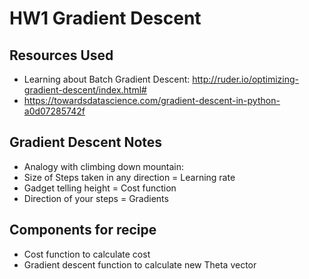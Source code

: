 # HW1 Gradient Descent

## Resources Used
- Learning about Batch Gradient Descent: http://ruder.io/optimizing-gradient-descent/index.html#
- https://towardsdatascience.com/gradient-descent-in-python-a0d07285742f

## Gradient Descent Notes
- Analogy with climbing down mountain:
- Size of Steps taken in any direction = Learning rate
- Gadget telling height = Cost function
- Direction of your steps = Gradients


## Components for recipe
- Cost function to calculate cost
- Gradient descent function to calculate new Theta vector
